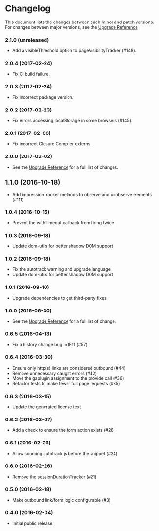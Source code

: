 # Changelog

This document lists the changes between each minor and patch versions. For changes between major versions, see the [Upgrade Reference](/docs/upgrading.md)

### 2.1.0 (unreleased)

- Add a visibleThreshold option to pageVisibilityTracker (#148).

### 2.0.4 (2017-02-24)

- Fix CI build failure.

### 2.0.3 (2017-02-24)

- Fix incorrect package version.

### 2.0.2 (2017-02-23)

- Fix errors accessing localStorage in some browsers (#145).

### 2.0.1 (2017-02-06)

- Fix incorrect Closure Compiler externs.

### 2.0.0 (2017-02-02)

- See the [Upgrade Reference](/docs/upgrading.md) for a full list of changes.

## 1.1.0 (2016-10-18)

- Add impressionTracker methods to observe and unobserve elements (#111)

### 1.0.4 (2016-10-15)

- Prevent the withTimeout callback from firing twice

### 1.0.3 (2016-09-18)

- Update dom-utils for better shadow DOM support

### 1.0.2 (2016-09-18)

- Fix the autotrack warning and upgrade language
- Update dom-utils for better shadow DOM support

### 1.0.1 (2016-08-10)

- Upgrade dependencies to get third-party fixes

### 1.0.0 (2016-06-30)

- See the [Upgrade Reference](/docs/upgrading.md) for a full list of change.

### 0.6.5 (2016-04-13)

- Fix a history change bug in IE11 (#57)

### 0.6.4 (2016-03-30)

- Ensure only http(s) links are considered outbound (#44)
- Remove unnecessary caught errors (#42)
- Move the gaplugin assignment to the provide call (#36)
- Refactor tests to make fewer full page requests (#35)

### 0.6.3 (2016-03-15)

- Update the generated license text

### 0.6.2 (2016-03-07)

- Add a check to ensure the form action exists (#28)

### 0.6.1 (2016-02-26)

- Allow sourcing autotrack.js before the snippet (#24)

### 0.6.0 (2016-02-26)

- Remove the sessionDurationTracker (#21)

### 0.5.0 (2016-02-18)

- Make outbound link/form logic configurable (#3)

### 0.4.0 (2016-02-04)

- Initial public release
